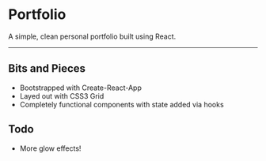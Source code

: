# Portfolio
A simple, clean personal portfolio built using React. 

<hr>

## Bits and Pieces
* Bootstrapped with Create-React-App
* Layed out with CSS3 Grid
* Completely functional components with state added via hooks

## Todo
* More glow effects!
